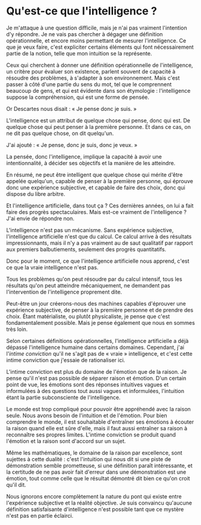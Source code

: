 Qu'est-ce que l'intelligence ?
==============================

Je m'attaque à une question difficile, mais je n'ai pas vraiment l'intention
d'y répondre. Je ne vais pas chercher à dégager une définition
opérationnelle, et encore moins permettant de mesurer l'intelligence. Ce que
je veux faire, c'est expliciter certains éléments qui font nécessairement
partie de la notion, telle que mon intuition se la représente.

Ceux qui cherchent à donner une définition opérationnelle de l'intelligence,
un critère pour évaluer son existence, parlent souvent de capacité à
résoudre des problèmes, à s'adapter à son environnement. Mais c'est passer à
côté d'une partie du sens du mot, tel que le comprennent beaucoup de gens,
et qui est évidente dans son étymologie : l'intelligence suppose la
compréhension, qui est une forme de pensée.

Or Descartes nous disait : « Je pense donc je suis. »

L'intelligence est un attribut de quelque chose qui pense, donc qui est. De
quelque chose qui peut penser à la première personne. Et dans ce cas, on ne
dit pas quelque chose, on dit quelqu'un.

J'ai ajouté : « Je pense, donc je suis, donc je veux. »

La pensée, donc l'intelligence, implique la capacité à avoir une
intentionnalité, à décider ses objectifs et la manière de les atteindre.

En résumé, ne peut être intelligent que quelque chose qui mérite d'être
appelée quelqu'un, capable de penser à la première personne, qui éprouve
donc une expérience subjective, et capable de faire des choix, donc qui
dispose du libre arbitre.

Et l'intelligence artificielle, dans tout ça ? Ces dernières années, on lui
a fait faire des progrès spectaculaires. Mais est-ce vraiment de
l'intelligence ? J'ai envie de répondre non.

L'intelligence n'est pas un mécanisme. Sans expérience subjective,
l'intelligence artificielle n'est que du calcul. Ce calcul arrive à des
résultats impressionnants, mais il n'y a pas vraiment au de saut qualitatif
par rapport aux premiers balbutiements, seulement des progrès quantitatifs.

Donc pour le moment, ce que l'intelligence artificielle nous apprend, c'est
ce que la vraie intelligence n'est pas.

Tous les problèmes qu'on peut résoudre par du calcul intensif, tous les
résultats qu'on peut atteindre mécaniquement, ne demandent pas
l'intervention de l'intelligence proprement dite.

Peut-être un jour créerons-nous des machines capables d'éprouver une
expérience subjective, de penser à la première personne et de prendre des
choix. Étant matérialiste, ou plutôt physicaliste, je pense que c'est
fondamentalement possible. Mais je pense également que nous en sommes très
loin.

Selon certaines définitions opérationnelles, l'intelligence artificielle a
déjà dépassé l'intelligence humaine dans certains domaines. Cependant, j'ai
l'*intime conviction* qu'il ne s'agit pas de « vraie » intelligence, et
c'est cette intime conviction que j'essaie de rationaliser ici.

L'intime conviction est plus du domaine de l'émotion que de la raison. Je
pense qu'il n'est pas possible de séparer raison et émotion. D'un certain
point de vue, les émotions sont des réponses intuitives vagues et
informulées à des questions tout aussi vagues et informulées, l'intuition
étant la partie subconsciente de l'intelligence.

Le monde est trop compliqué pour pouvoir être appréhendé avec la raison
seule. Nous avons besoin de l'intuition et de l'émotion. Pour bien
comprendre le monde, il est souhaitable d'entraîner ses émotions à écouter
la raison quand elle est sûre d'elle, mais il faut aussi entraîner sa raison
à reconnaître ses propres limites. L'intime conviction se produit quand
l'émotion et la raison sont d'accord sur un sujet.

Même les mathématiques, le domaine de la raison par excellence, sont
sujettes à cette dualité : c'est l'intuition qui nous dit si une piste de
démonstration semble prometteuse, si une définition paraît intéressante, et
la certitude de ne pas avoir fait d'erreur dans une démonstration est une
émotion, tout comme celle que le résultat démontré dit bien ce qu'on croit
qu'il dit.

Nous ignorons encore complètement la nature du pont qui existe entre
l'expérience subjective et la réalité objective. Je suis convaincu qu'aucune
définition satisfaisante d'intelligence n'est possible tant que ce mystère
n'est pas en partie éclairci.
